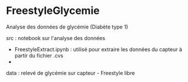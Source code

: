 # FreestyleGlycemie
Analyse des données de glycémie (Diabète type 1)




src : notebook sur l'analyse des données
- FreestyleExtract.ipynb : utilisé pour extraire les données du capteur à partir du fichier .cvs
- 




data : relevé de glycémie sur capteur - Freestyle libre
